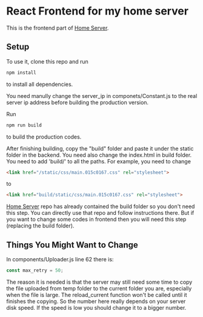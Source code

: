 # React Frontend for my home server

This is the frontend part of [Home Server](https://github.com/Greatzz8/home-server). 

## Setup

To use it, clone this repo and run

```bash
npm install
```

to install all dependencies. 

You need manully change the server_ip in componets/Constant.js to the real server ip address before building the production version.

Run

```bash
npm run build
```

to build the production codes. 

After finishing building, copy the "build" folder and paste it under the static folder in the backend. You need also change the index.html in build folder. You need to add 'build/' to all the paths. For example, you need to change

```html
<link href="/static/css/main.015c0167.css" rel="stylesheet">
```

to

```html
<link href="build/static/css/main.015c0167.css" rel="stylesheet">
```

[Home Server](https://github.com/Greatzz8/home-server) repo has already contained the build folder so you don't need this step. You can directly use that repo and follow instructions there. But if you want to change some codes in frontend then you will need this step (replacing the build folder).

## Things You Might Want to Change

In components/Uploader.js line 62 there is:

```javascript
const max_retry = 50;
```

The reason it is needed is that the server may still need some time to copy the file uploaded from temp folder to the current folder you are, especially when the file is large. The reload_current function won't be called until it finishes the copying. So the number here really depends on your server disk speed. If the speed is low you should change it to a bigger number.
